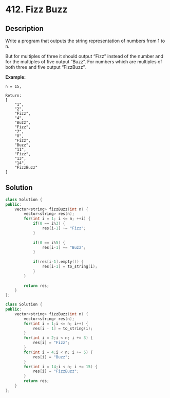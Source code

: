 # 412. Fizz Buzz

## Description

Write a program that outputs the string representation of numbers from 1 to n.

But for multiples of three it should output “Fizz” instead of the number and for the multiples of five output “Buzz”. For numbers which are multiples of both three and five output “FizzBuzz”.

**Example:**

```
n = 15,

Return:
[
    "1",
    "2",
    "Fizz",
    "4",
    "Buzz",
    "Fizz",
    "7",
    "8",
    "Fizz",
    "Buzz",
    "11",
    "Fizz",
    "13",
    "14",
    "FizzBuzz"
]
```

## Solution

```cpp
class Solution {
public:
    vector<string> fizzBuzz(int n) {
        vector<string> res(n);
        for(int i = 1; i <= n; ++i) {
            if(0 == i%3) {
                res[i-1] += "Fizz";
            }
            
            if(0 == i%5) {
                res[i-1] += "Buzz";
            }
            
            if(res[i-1].empty()) {
                res[i-1] = to_string(i);
            }
        }
        
        return res;
    }
};
```

```cpp
class Solution {
public:
    vector<string> fizzBuzz(int n) {
        vector<string> res(n);
        for(int i = 1;i <= n; i++) {
            res[i - 1] = to_string(i);
        }
        for(int i = 2;i < n; i += 3) {
            res[i] = "Fizz";
        }
        for(int i = 4;i < n; i += 5) {
            res[i] = "Buzz";
        }
        for(int i = 14;i < n; i += 15) {
            res[i] = "FizzBuzz";
        }
        return res;
    }
};
```